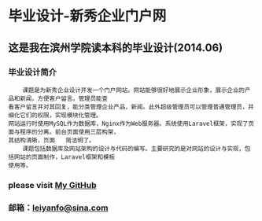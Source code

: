毕业设计-新秀企业门户网
===================================
这是我在滨州学院读本科的毕业设计(2014.06)
-----------------------------------
### 毕业设计简介  
        课题是为新秀企业设计开发一个门户网站。网站能够很好地展示企业形象，展示企业的产品和新闻，方便客户留言。管理员能查
    看客户留言并对其回复，能分类管理企业产品，新闻。此外超级管理员可以管理普通管理员，并细化它们的权限，实现模块化管理。
    网站运行时使用MySQL作为数据库，Nginx作为Web服务器。系统使用Laravel框架，实现了页面与程序的分离。前台页面使用三层构架，
    其结构清晰，页面   简洁明了。
        课题包括数据库及网站架构的设计与代码的编写。主要研究的是对网站的设计与实现，包括网站的页面制作，Laravel框架和模板
    使用等。
### please visit [My GitHub](http://github.com/netmou)
### 邮箱：leiyanfo@sina.com
